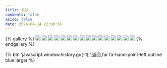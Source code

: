 ```yaml
---
title: 长沙
comments: false
aside: false
date: 2024-04-14 22:00:56
---
```


{% gallery %}
![](https://fastly.jsdelivr.net/gh/windshadow233/BlogStorage@files/webp/9b88a94641804b9a1a191438f0927886.webp)
![](https://fastly.jsdelivr.net/gh/windshadow233/BlogStorage@files/webp/522be1cfad7c4835813cba159738cb58.webp)
![](https://fastly.jsdelivr.net/gh/windshadow233/BlogStorage@files/webp/a8bdef0f4c43010d2b8eb10526428bb8.webp)
![](https://fastly.jsdelivr.net/gh/windshadow233/BlogStorage@files/webp/1ddae16e3e21ac15ef392cb858cff87f.webp)
![](https://fastly.jsdelivr.net/gh/windshadow233/BlogStorage@files/webp/d0659f8da19d5c1b0f4c3c4c25d63a1c.webp)
![](https://fastly.jsdelivr.net/gh/windshadow233/BlogStorage@files/jpeg/3d590154559cdaa155334274d978bd07.jpeg)
![](https://fastly.jsdelivr.net/gh/windshadow233/BlogStorage@files/webp/7bc8070872e58a34f5f9388db2f0c8c6.webp)
![](https://fastly.jsdelivr.net/gh/windshadow233/BlogStorage@files/webp/9b3d2e4457a03516b99d726e7de1bad0.webp)
![](https://fastly.jsdelivr.net/gh/windshadow233/BlogStorage@files/webp/7490723b38e7276dda274d56405e9adf.webp)
![](https://fastly.jsdelivr.net/gh/windshadow233/BlogStorage@files/jpeg/4bead9ba92b9dfaa3bbfc55a4700ae43.jpeg)
![](https://fastly.jsdelivr.net/gh/windshadow233/BlogStorage@files/webp/402618e63a45c96e45b6f55a0f4575c6.webp)
![](https://fastly.jsdelivr.net/gh/windshadow233/BlogStorage@files/jpeg/e795e9e84b50bce41c93ffc413764e64.jpeg)
![](https://fastly.jsdelivr.net/gh/windshadow233/BlogStorage@files/webp/e65d2234e1d074f6fb6409f26da2c79b.webp)
![](https://fastly.jsdelivr.net/gh/windshadow233/BlogStorage@files/webp/7dbd2975ab87ed5d9d20cf872981800a.webp)
![](https://fastly.jsdelivr.net/gh/windshadow233/BlogStorage@files/jpeg/7107b5367d34f440f6f60aded6c6f2cb.jpeg)
![](https://fastly.jsdelivr.net/gh/windshadow233/BlogStorage@files/webp/df4723201d6fec1e3b033aee4392ed42.webp)
{% endgallery %}

{% btn 'javascript:window.history.go(-1);',返回,far fa-hand-point-left,outline blue larger %}
